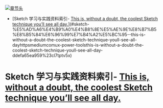 [![章节头](https://parg.co/UGo)](https://parg.co/b4z) 
 - [Sketch 学习与实践资料索引- [This is, without a doubt, the coolest Sketch technique you’ll see all day.](https://medium.com/ux-power-tools/this-is-without-a-doubt-the-coolest-sketch-technique-youll-see-all-day-ddefa65ea959#.cl7tptv5x)](#sketch-%E5%AD%A6%E4%B9%A0%E4%B8%8E%E5%AE%9E%E8%B7%B5%E8%B5%84%E6%96%99%E7%B4%A2%E5%BC%95--this-is-without-a-doubt-the-coolest-sketch-technique-youll-see-all-dayhttpsmediumcomux-power-toolsthis-is-without-a-doubt-the-coolest-sketch-technique-youll-see-all-day-ddefa65ea959%23cl7tptv5x) 

# Sketch 学习与实践资料索引- [This is, without a doubt, the coolest Sketch technique you’ll see all day.](https://medium.com/ux-power-tools/this-is-without-a-doubt-the-coolest-sketch-technique-youll-see-all-day-ddefa65ea959#.cl7tptv5x)